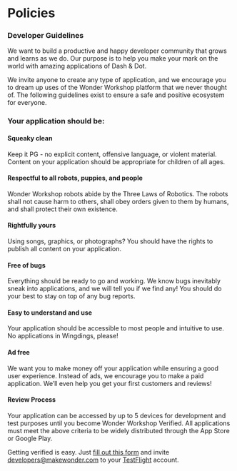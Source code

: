 # Policies

### Developer Guidelines

We want to build a productive and happy developer community that grows and learns as we do. Our purpose is to help you make your mark on the world with amazing applications of Dash & Dot. 

We invite anyone to create any type of application, and we encourage you to dream up uses of the Wonder Workshop platform that we never thought of. The following guidelines exist to ensure a safe and positive ecosystem for everyone. 

### Your application should be:

#### Squeaky clean

Keep it PG - no explicit content, offensive language, or violent material. Content on your application should be appropriate for children of all ages.

#### Respectful to all robots, puppies, and people

Wonder Workshop robots abide by the Three Laws of Robotics. The robots shall not cause harm to others, shall obey orders given to them by humans, and shall protect their own existence. 

#### Rightfully yours

Using songs, graphics, or photographs? You should have the rights to publish all content on your application. 

#### Free of bugs 

Everything should be ready to go and working. We know bugs inevitably sneak into applications, and we will tell you if we find any! You should do your best to stay on top of any bug reports. 

#### Easy to understand and use 

Your application should be accessible to most people and intuitive to use. No applications in Wingdings, please! 

#### Ad free 

We want you to make money off your application while ensuring a good user experience. Instead of ads, we encourage you to make a paid application. We’ll even help you get your first customers and reviews! 

#### Review Process 

Your application can be accessed by up to 5 devices for development and test purposes until you become Wonder Workshop Verified. All applications must meet the above criteria to be widely distributed through the App Store or Google Play. 

Getting verified is easy. Just [fill out this form](https://docs.google.com/a/play-i.com/forms/d/1vYSGzujCT21I-RWaPmiXAAyuWYLBld1QXwNePA6BmRQ/viewform) and invite [developers@makewonder.com](mailto:developers@makewonder.com) to your [TestFlight](http://www.testflightapp.com/) account.
